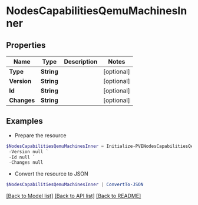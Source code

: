 # NodesCapabilitiesQemuMachinesInner
## Properties

Name | Type | Description | Notes
------------ | ------------- | ------------- | -------------
**Type** | **String** |  | [optional] 
**Version** | **String** |  | [optional] 
**Id** | **String** |  | [optional] 
**Changes** | **String** |  | [optional] 

## Examples

- Prepare the resource
```powershell
$NodesCapabilitiesQemuMachinesInner = Initialize-PVENodesCapabilitiesQemuMachinesInner  -Type null `
 -Version null `
 -Id null `
 -Changes null
```

- Convert the resource to JSON
```powershell
$NodesCapabilitiesQemuMachinesInner | ConvertTo-JSON
```

[[Back to Model list]](../README.md#documentation-for-models) [[Back to API list]](../README.md#documentation-for-api-endpoints) [[Back to README]](../README.md)

